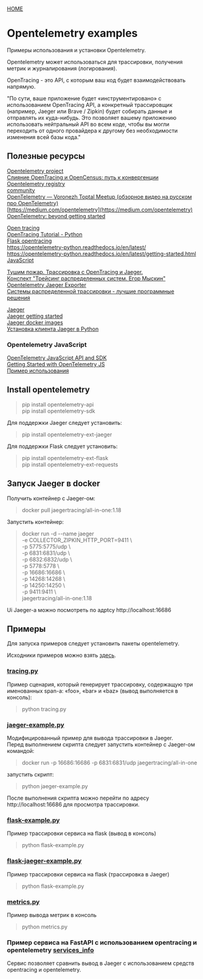 [HOME](../README.md)
# Opentelemetry examples
Примеры использования и установки Opentelemetry.


Opentelemetry может использоваться для трассировки, получения метрик и журналирования (логирования).


OpenTracing - это API, с которым ваш код будет взаимодействовать напрямую.

"По сути, ваше приложение будет «инструментировано» с использованием OpenTracing API, а конкретный трассировщик (например, Jaeger или Brave / Zipkin) будет собирать данные и отправлять их куда-нибудь. Это позволяет вашему приложению использовать нейтральный API во всем коде, чтобы вы могли переходить от одного провайдера к другому без необходимости изменения всей базы кода."

## Полезные ресурсы

 [Opentelemetry project](https://opentelemetry.io/)  
 [Слияние OpenTracing и OpenCensus: путь к конвергенции](https://habr.com/ru/company/southbridge/blog/464001/)  
 [Opentelemetry registry](https://opentelemetry.io/registry/)  
 [community](https://github.com/open-telemetry/community)  
 [OpenTelemetry — Voronezh Toptal Meetup (обзорное видео на русском про OpenTelemetry)](https://www.youtube.com/watch?v=Tf0uMwTrEd8)  
 [https://medium.com/opentelemetry](https://medium.com/opentelemetry)  
 [OpenTelemetry: beyond getting started](https://medium.com/opentelemetry/opentelemetry-beyond-getting-started-5ac43cd0fe26)
 
 
 [Open tracing](https://opentracing.io/docs/overview/)  
 [OpenTracing Tutorial - Python](https://github.com/yurishkuro/opentracing-tutorial/tree/master/python)  
 [Flask opentracing](https://github.com/opentracing-contrib/python-flask)  
 https://opentelemetry-python.readthedocs.io/en/latest/  
 https://opentelemetry-python.readthedocs.io/en/latest/getting-started.html  
 [JavaScript](https://github.com/opentracing/opentracing-javascript)  
 

 [Тушим пожар. Трассировка с OpenTracing и Jaeger.](https://medium.com/@aablinov/%D1%82%D1%83%D1%88%D0%B8%D0%BC-%D0%BF%D0%BE%D0%B6%D0%B0%D1%80-%D1%82%D1%80%D0%B0%D1%81%D1%81%D0%B8%D1%80%D0%BE%D0%B2%D0%BA%D0%B0-%D1%81-opentracing-%D0%B8-jaeger-69f0ae553b86)  
 [Конспект "Трейсинг распределенных систем. Егор Мыскин"](https://aladmit.com/summary/2019/02/01/summary-tracing.html)  
 [Opentelemetry Jaeger Exporter](https://opentelemetry-python.readthedocs.io/en/stable/ext/jaeger/jaeger.html#api)  
 [Системы распределенной трассировки - лучшие программные решения](https://overcoder.net/manuals/sistemy-raspredelennoj-trassirovki-luchshie-resheniya)
    
 [Jaeger](https://www.jaegertracing.io/)  
 [Jaeger getting started](https://www.jaegertracing.io/docs/1.18/getting-started/)  
 [Jaeger docker images](https://www.jaegertracing.io/download/#docker-images)  
 [Установка клиента Jaeger в Python](https://github.com/jaegertracing/jaeger-client-python)  
 
 ### Opentelemetry JavaScript
 [OpenTelemetry JavaScript API and SDK](https://github.com/open-telemetry/opentelemetry-js)  
 [Getting Started with OpenTelemetry JS](https://github.com/open-telemetry/opentelemetry-js/tree/master/getting-started)  
 [Пример использования](https://github.com/open-telemetry/opentelemetry-js/tree/master/packages/opentelemetry-web)  

## Install opentelemetry

> pip install opentelemetry-api  
> pip install opentelemetry-sdk


Для поддержки Jaeger следует установить:

> pip install opentelemetry-ext-jaeger

 Для поддержки Flask следует установить:
> pip install opentelemetry-ext-flask  
> pip install opentelemetry-ext-requests


## Запуск Jaeger в docker
Получить контейнер с Jaeger-ом:  
> docker pull jaegertracing/all-in-one:1.18  

Запустить контейнер:  
>docker run -d --name jaeger \
  -e COLLECTOR_ZIPKIN_HTTP_PORT=9411 \  
  -p 5775:5775/udp \  
  -p 6831:6831/udp \  
  -p 6832:6832/udp \  
  -p 5778:5778 \  
  -p 16686:16686 \  
  -p 14268:14268 \  
  -p 14250:14250 \  
  -p 9411:9411 \  
  jaegertracing/all-in-one:1.18

Ui Jaeger-а можно посмотреть по адрtсу http://localhost:16686

## Примеры

Для  запуска примеров следует установить пакеты opentelemetry.

Исходники примеров можно взять [здесь](https://github.com/open-telemetry/opentelemetry-python/tree/master/docs/examples).

### [tracing.py](./tracing.py)
Пример сценария, который генерирует трассировку, содержащую 
три именованных span-а: «foo», «bar» и «baz» (вывод выполняется в консоль):

> python tracing.py


### [jaeger-example.py](./jaeger-example.py)
Модифицированный пример для вывода трассировки в Jaeger.  
Перед выполнением скрипта следует запустить контейнер с Jaeger-ом командой:
> docker run -p 16686:16686 -p 6831:6831/udp jaegertracing/all-in-one  

запустить скрипт:
> python jaeger-example.py


После выполнения скрипта можно перейти по адресу  http://localhost:16686 для просмотра
трассировки. 


### [flask-example.py](./flask-example.py)
Пример трассировки сервиса на flask (вывод в консоль)

> python flask-example.py

### [flask-jaeger-example.py](./flask-jaeger-example.py)
Пример трассировки сервиса на flask (трассировка в Jaeger)

> python flask-example.py

### [metrics.py](./metrics.py)
Пример вывода метрик в консоль

> python metrics.py


### Пример сервиса на FastAPI с использованием opentracing и opentelemetry [services_info](./services_info/README-services_info.md)

Сервис позволяет сравнить вывод в Jaeger с использованием средств opentracing и opentelemetry. 



